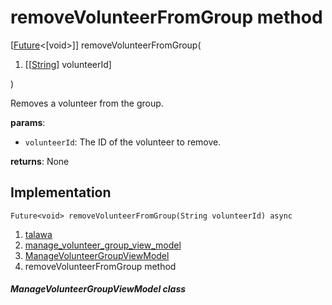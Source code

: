 
<div>

# removeVolunteerFromGroup method

</div>


[[Future](https://api.flutter.dev/flutter/dart-core/Future-class.html)\<[void\>]]
removeVolunteerFromGroup(

1.  [[[String](https://api.flutter.dev/flutter/dart-core/String-class.md)]
    volunteerId]

)



Removes a volunteer from the group.

**params**:

-   `volunteerId`: The ID of the volunteer to remove.

**returns**: None



## Implementation

``` language-dart
Future<void> removeVolunteerFromGroup(String volunteerId) async 
```







1.  [talawa](../../index.md)
2.  [manage_volunteer_group_view_model](../../view_model_after_auth_view_models_event_view_models_manage_volunteer_group_view_model/)
3.  [ManageVolunteerGroupViewModel](../../view_model_after_auth_view_models_event_view_models_manage_volunteer_group_view_model/ManageVolunteerGroupViewModel-class.md)
4.  removeVolunteerFromGroup method

##### ManageVolunteerGroupViewModel class







